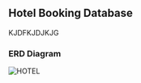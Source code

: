 ## Hotel Booking Database 
KJDFKJDJKJG

### ERD Diagram

![HOTEL](https://github.com/user-attachments/assets/4d35f878-512a-4853-8897-41b12be0e8af)

